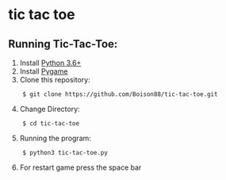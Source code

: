 # tic tac toe

## Running Tic-Tac-Toe:

1. Install [Python 3.6+](https://www.python.org/downloads/)
2. Install [Pygame](https://www.pygame.org/news)
3. Clone this repository:
```
    $ git clone https://github.com/Boison88/tic-tac-toe.git
```
4. Change Directory:
```
    $ cd tic-tac-toe
```

5. Running the program:
```
    $ python3 tic-tac-toe.py
```
6. For restart game press the space bar